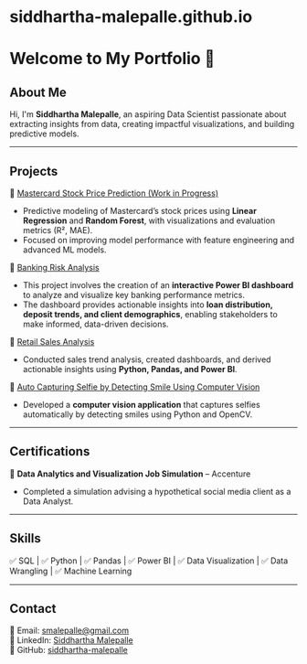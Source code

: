 # siddhartha-malepalle.github.io
# Welcome to My Portfolio 👋  

## About Me  
Hi, I'm **Siddhartha Malepalle**, an aspiring Data Scientist passionate about extracting insights from data, creating impactful visualizations, and building predictive models.

---

## Projects  
🔹 [Mastercard Stock Price Prediction (Work in Progress)](https://github.com/siddhartha-malepalle/Mastercard-Stock-Price-Analysis-Forecasting/tree/main)  
   - Predictive modeling of Mastercard’s stock prices using **Linear Regression** and **Random Forest**, with visualizations and evaluation metrics (R², MAE).  
   - Focused on improving model performance with feature engineering and advanced ML models.

🔹 [Banking Risk Analysis](https://github.com/siddhartha-malepalle/Banking-Risk-Analysis)  
   - This project involves the creation of an **interactive Power BI dashboard** to analyze and visualize key banking performance metrics.
   - The dashboard provides actionable insights into **loan distribution, deposit trends, and client demographics**, enabling stakeholders to make informed, data-driven decisions.  

🔹 [Retail Sales Analysis](https://github.com/siddhartha-malepalle/Data-Analytics-Projects)  
   - Conducted sales trend analysis, created dashboards, and derived actionable insights using **Python, Pandas, and Power BI**.  

🔹 [Auto Capturing Selfie by Detecting Smile Using Computer Vision](https://github.com/siddhartha-malepalle/Auto-Capturing-Selfie-by-detecting-Smile-Using-Computer-Vision)  
   - Developed a **computer vision application** that captures selfies automatically by detecting smiles using Python and OpenCV.  

---

## Certifications  
🔹 **Data Analytics and Visualization Job Simulation** – Accenture  
   - Completed a simulation advising a hypothetical social media client as a Data Analyst.  


---

## Skills  
✅ SQL | ✅ Python | ✅ Pandas | ✅ Power BI | ✅ Data Visualization | ✅ Data Wrangling | ✅ Machine Learning  

---

## Contact  
📧 Email: smalepalle@gmail.com  
📌 LinkedIn: [Siddhartha Malepalle](https://www.linkedin.com/in/siddhartha-malepalle-923054253)  
📂 GitHub: [siddhartha-malepalle](https://github.com/siddhartha-malepalle/siddhartha-malepalle.github.io)
